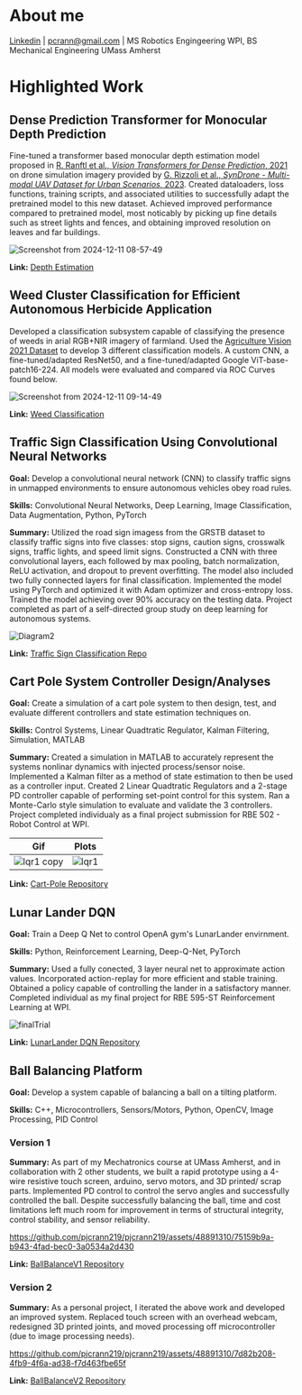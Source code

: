 # About me
[Linkedin](https://www.linkedin.com/in/paulcrann) | pcrann@gmail.com | MS Robotics Engingeering WPI, BS Mechanical Engineering UMass Amherst

# Highlighted Work

## Dense Prediction Transformer for Monocular Depth Prediction 
Fine-tuned a transformer based monocular depth estimation model proposed in [R. Ranftl et al., *Vision Transformers for Dense Prediction*, 2021](https://arxiv.org/pdf/2103.13413) on drone simulation imagery provided by [G. Rizzoli et al., *SynDrone - Multi-modal UAV Dataset for Urban Scenarios*, 2023](https://github.com/LTTM/Syndrone/tree/main). Created dataloaders, loss functions, training scripts, and associated utilities to successfully adapt the pretrained model to this new dataset. Achieved improved performance compared to pretrained model, most noticably by picking up fine details such as street lights and fences, and obtaining improved resolution on leaves and far buildings.

![Screenshot from 2024-12-11 08-57-49](https://github.com/user-attachments/assets/5a561ac7-4689-4ddc-8079-7acf24d96a31)

**Link:** [Depth Estimation](https://github.com/pjcrann219/RBE-577-ML_Robotics/tree/main/Final/DepthEstimation)

## Weed Cluster Classification for Efficient Autonomous Herbicide Application

Developed a classification subsystem capable of classifying the presence of weeds in arial RGB+NIR imagery of farmland. Used the [Agriculture Vision 2021 Dataset](https://www.agriculture-vision.com/agriculture-vision-2021/dataset-2021) to develop 3 different classification models. A custom CNN, a fine-tuned/adapted ResNet50, and a fine-tuned/adapted Google ViT-base-patch16-224. All models were evaluated and compared via ROC Curves found below.

![Screenshot from 2024-12-11 09-14-49](https://github.com/user-attachments/assets/7deedf9b-0bad-4338-a4e0-914c92642f4d)

**Link:** [Weed Classification](https://github.com/pjcrann219/RBE-594_HerbicideReduction/tree/main/ComputerVision)

## Traffic Sign Classification Using Convolutional Neural Networks

**Goal:** Develop a convolutional neural network (CNN) to classify traffic signs in unmapped environments to ensure autonomous vehicles obey road rules.

**Skills:** Convolutional Neural Networks, Deep Learning, Image Classification, Data Augmentation, Python, PyTorch

**Summary:** Utilized the road sign imagess from the GRSTB dataset to classify traffic signs into five classes: stop signs, caution signs, crosswalk signs, traffic lights, and speed limit signs. Constructed a CNN with three convolutional layers, each followed by max pooling, batch normalization, ReLU activation, and dropout to prevent overfitting. The model also included two fully connected layers for final classification. Implemented the model using PyTorch and optimized it with Adam optimizer and cross-entropy loss. Trained the model achieving over 90% accuracy on the testing data. Project completed as part of a self-directed group study on deep learning for autonomous systems.

![Diagram2](https://github.com/user-attachments/assets/b73fdedc-ba06-4599-a534-eb248afd9251)


**Link:** [Traffic Sign Classification Repo](https://github.com/pjcrann219/CS-539-RoadSignDetection)

## Cart Pole System Controller Design/Analyses

**Goal:** Create a simulation of a cart pole system to then design, test, and evaluate different controllers and state estimation techniques on.

**Skills:** Control Systems, Linear Quadtratic Regulator, Kalman Filtering, Simulation, MATLAB

**Summary:** Created a simulation in MATLAB to accurately represent the systems nonlinar dynamics with injected process/sensor noise. Implemented a Kalman filter as a method of state estimation to then be used as a controller input. Created 2 Linear Quadtratic Regulators and a 2-stage PD controller capable of performing set-point control for this system. Ran a Monte-Carlo style simulation to evaluate and validate the 3 controllers. Project completed individualy as a final project submission for RBE 502 - Robot Control at WPI.

| Gif  | Plots |
| ------------- | ------------- |
| ![lqr1 copy](https://github.com/pjcrann219/pjcrann219/assets/48891310/daba171a-2ad1-4b34-8bcd-a04863d1b555)  | ![lqr1](https://github.com/pjcrann219/pjcrann219/assets/48891310/8dfb2fd5-0ac2-42c1-91bf-7f801509ae92)  |

**Link:** [Cart-Pole Repository](https://github.com/pjcrann219/Cart-Pole)

## Lunar Lander DQN
**Goal:** Train a Deep Q Net to control OpenA gym's LunarLander envirnment.

**Skills:** Python, Reinforcement Learning, Deep-Q-Net, PyTorch

**Summary:** Used a fully conected, 3 layer neural net to approximate action values. Incorporated action-replay for more efficient and stable training. Obtained a policy capable of controlling the lander in a satisfactory manner. Completed individual as my final project for RBE 595-ST Reinforcement Learning at WPI.

![finalTrial](https://github.com/pjcrann219/pjcrann219/assets/48891310/65164a6e-6fe8-4aea-81d6-153b0e85ed9a)


**Link:** [LunarLander DQN Repository](https://github.com/pjcrann219/LunarLander-DQN)

## Ball Balancing Platform

**Goal:**  Develop a system capable of balancing a ball on a tilting platform. 

**Skills:** C++, Microcontrollers, Sensors/Motors, Python, OpenCV, Image Processing, PID Control

### Version 1

**Summary:** As part of my Mechatronics course at UMass Amherst, and in collaboration with 2 other students, we built a rapid prototype using a 4-wire resistive touch screen, arduino, servo motors, and 3D printed/ scrap parts. Implemented PD control to control the servo angles and successfully controlled the ball. Despite successfully balancing the ball, time and cost limitations left much room for improvement in terms of structural integrity, control stability, and sensor reliability.

https://github.com/pjcrann219/pjcrann219/assets/48891310/75159b9a-b943-4fad-bec0-3a0534a2d430

**Link:** [BallBalanceV1 Repository](https://github.com/pjcrann219/BallBalanceV1)

### Version 2

**Summary:** As a personal project, I iterated the above work and developed an improved system. Replaced touch screen with an overhead webcam, redesigned 3D printed joints, and moved processing off microcontroller (due to image processing needs).


https://github.com/pjcrann219/pjcrann219/assets/48891310/7d82b208-4fb9-4f6a-ad38-f7d463fbe65f


**Link:** [BallBalanceV2 Repository](https://github.com/pjcrann219/BallBalanceV2)
